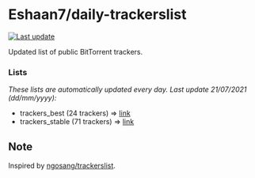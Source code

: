 
# Eshaan7/daily-trackerslist 

[![Last update](https://img.shields.io/badge/Last%20update-21/07/2021-blue.svg)](#)

Updated list of public BitTorrent trackers.

### Lists
*These lists are automatically updated every day. Last update 21/07/2021 (_dd/mm/yyyy_):*

* trackers_best (24 trackers) => [link](https://raw.githubusercontent.com/eshaan7/daily-trackerslist/master/trackers_best.txt)
* trackers_stable (71 trackers) => [link](https://raw.githubusercontent.com/eshaan7/daily-trackerslist/master/trackers_stable.txt)

## Note

Inspired by [ngosang/trackerslist](https://github.com/ngosang/trackerslist).
